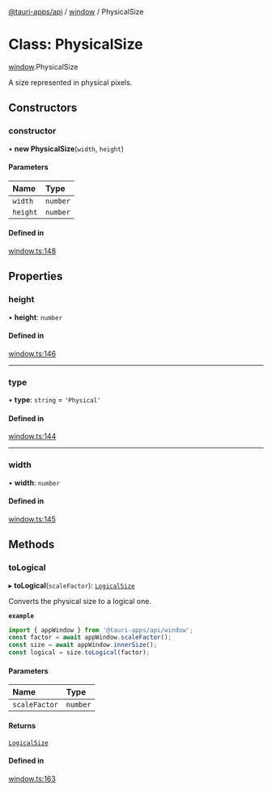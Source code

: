 [@tauri-apps/api](../README.md) / [window](../modules/window.md) / PhysicalSize

# Class: PhysicalSize

[window](../modules/window.md).PhysicalSize

A size represented in physical pixels.

## Constructors

### constructor

• **new PhysicalSize**(`width`, `height`)

#### Parameters

| Name | Type |
| :------ | :------ |
| `width` | `number` |
| `height` | `number` |

#### Defined in

[window.ts:148](https://github.com/tauri-apps/tauri/blob/6e16679/tooling/api/src/window.ts#L148)

## Properties

### height

• **height**: `number`

#### Defined in

[window.ts:146](https://github.com/tauri-apps/tauri/blob/6e16679/tooling/api/src/window.ts#L146)

___

### type

• **type**: `string` = `'Physical'`

#### Defined in

[window.ts:144](https://github.com/tauri-apps/tauri/blob/6e16679/tooling/api/src/window.ts#L144)

___

### width

• **width**: `number`

#### Defined in

[window.ts:145](https://github.com/tauri-apps/tauri/blob/6e16679/tooling/api/src/window.ts#L145)

## Methods

### toLogical

▸ **toLogical**(`scaleFactor`): [`LogicalSize`](window.LogicalSize.md)

Converts the physical size to a logical one.

**`example`**
```typescript
import { appWindow } from '@tauri-apps/api/window';
const factor = await appWindow.scaleFactor();
const size = await appWindow.innerSize();
const logical = size.toLogical(factor);
```

#### Parameters

| Name | Type |
| :------ | :------ |
| `scaleFactor` | `number` |

#### Returns

[`LogicalSize`](window.LogicalSize.md)

#### Defined in

[window.ts:163](https://github.com/tauri-apps/tauri/blob/6e16679/tooling/api/src/window.ts#L163)
